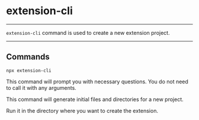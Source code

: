 # extension-cli

* * *

<p class='page-intro'><code>extension-cli</code> command is used to create a new extension project.</p>

* * *

## Commands

```text
npx extension-cli
```
 
This command will prompt you with necessary questions. You do not need to call it with any arguments. 
 
This command will generate initial files and directories for a new project.

Run it in the directory where you want to create the extension.

